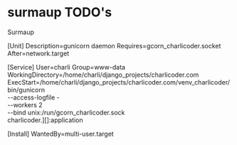 # surmaup TODO's
Surmaup


[Unit]
Description=gunicorn daemon
Requires=gcorn_charlicoder.socket
After=network.target

[Service]
User=charli
Group=www-data
WorkingDirectory=/home/charli/django_projects/charlicoder.com
ExecStart=/home/charli/django_projects/charlicoder.com/venv_charlicoder/bin/gunicorn \
          --access-logfile - \
          --workers 2 \
          --bind unix:/run/gcorn_charlicoder.sock \
          charlicoder.][]:application

[Install]
WantedBy=multi-user.target
